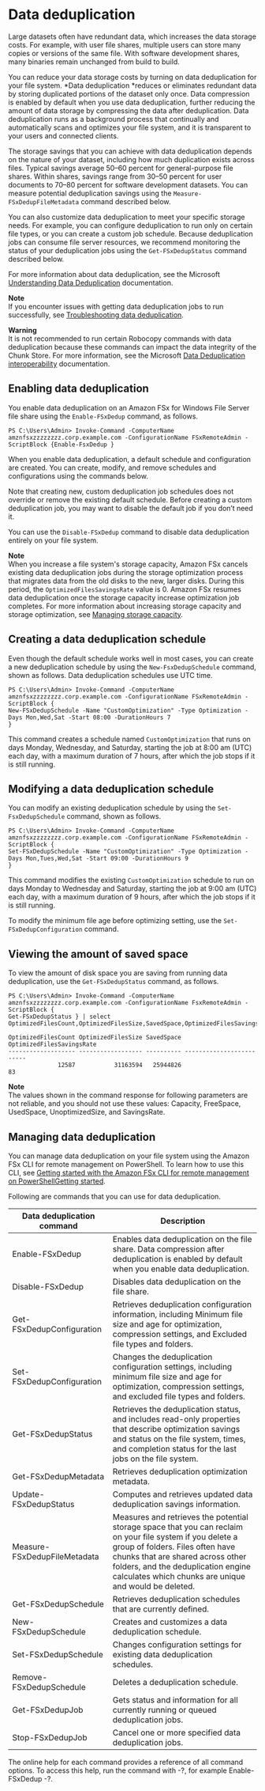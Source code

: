 # Data deduplication<a name="using-data-dedup"></a>

Large datasets often have redundant data, which increases the data storage costs\. For example, with user file shares, multiple users can store many copies or versions of the same file\. With software development shares, many binaries remain unchanged from build to build\. 

You can reduce your data storage costs by turning on data deduplication for your file system\. *Data deduplication *reduces or eliminates redundant data by storing duplicated portions of the dataset only once\. Data compression is enabled by default when you use data deduplication, further reducing the amount of data storage by compressing the data after deduplication\. Data deduplication runs as a background process that continually and automatically scans and optimizes your file system, and it is transparent to your users and connected clients\.

The storage savings that you can achieve with data deduplication depends on the nature of your dataset, including how much duplication exists across files\. Typical savings average 50–60 percent for general\-purpose file shares\. Within shares, savings range from 30–50 percent for user documents to 70–80 percent for software development datasets\. You can measure potential deduplication savings using the `Measure-FSxDedupFileMetadata` command described below\.

You can also customize data deduplication to meet your specific storage needs\. For example, you can configure deduplication to run only on certain file types, or you can create a custom job schedule\. Because deduplication jobs can consume file server resources, we recommend monitoring the status of your deduplication jobs using the `Get-FSxDedupStatus` command described below\.

For more information about data deduplication, see the Microsoft [Understanding Data Deduplication](https://docs.microsoft.com/en-us/windows-server/storage/data-deduplication/understand) documentation\.

**Note**  
If you encounter issues with getting data deduplication jobs to run successfully, see [Troubleshooting data deduplication](data-dedup-ts.md)\.

**Warning**  
It is not recommended to run certain Robocopy commands with data deduplication because these commands can impact the data integrity of the Chunk Store\. For more information, see the Microsoft [Data Deduplication interoperability](https://docs.microsoft.com/en-us/windows-server/storage/data-deduplication/interop) documentation\.

## Enabling data deduplication<a name="enable-dedup"></a>

You enable data deduplication on an Amazon FSx for Windows File Server file share using the `Enable-FSxDedup` command, as follows\.

```
PS C:\Users\Admin> Invoke-Command -ComputerName amznfsxzzzzzzzz.corp.example.com -ConfigurationName FSxRemoteAdmin -ScriptBlock {Enable-FsxDedup }
```

When you enable data deduplication, a default schedule and configuration are created\. You can create, modify, and remove schedules and configurations using the commands below\.

Note that creating new, custom deduplication job schedules does not override or remove the existing default schedule\. Before creating a custom deduplication job, you may want to disable the default job if you don’t need it\.

You can use the `Disable-FSxDedup` command to disable data deduplication entirely on your file system\.

**Note**  
When you increase a file system's storage capacity, Amazon FSx cancels existing data deduplication jobs during the storage optimization process that migrates data from the old disks to the new, larger disks\. During this period, the `OptimizedFilesSavingsRate` value is 0\. Amazon FSx resumes data deduplication once the storage capacity increase optimization job completes\. For more information about increasing storage capacity and storage optimization, see [Managing storage capacity](managing-storage-capacity.md)\.

## Creating a data deduplication schedule<a name="new-dedup-sched"></a>

Even though the default schedule works well in most cases, you can create a new deduplication schedule by using the `New-FsxDedupSchedule` command, shown as follows\. Data deduplication schedules use UTC time\.

```
PS C:\Users\Admin> Invoke-Command -ComputerName amznfsxzzzzzzzz.corp.example.com -ConfigurationName FSxRemoteAdmin -ScriptBlock {   
New-FSxDedupSchedule -Name "CustomOptimization" -Type Optimization -Days Mon,Wed,Sat -Start 08:00 -DurationHours 7
}
```

 This command creates a schedule named `CustomOptimization` that runs on days Monday, Wednesday, and Saturday, starting the job at 8:00 am \(UTC\) each day, with a maximum duration of 7 hours, after which the job stops if it is still running\.

## Modifying a data deduplication schedule<a name="set-dedup-sched"></a>

You can modify an existing deduplication schedule by using the `Set-FsxDedupSchedule` command, shown as follows\.

```
PS C:\Users\Admin> Invoke-Command -ComputerName amznfsxzzzzzzzz.corp.example.com -ConfigurationName FSxRemoteAdmin -ScriptBlock {   
Set-FSxDedupSchedule -Name "CustomOptimization" -Type Optimization -Days Mon,Tues,Wed,Sat -Start 09:00 -DurationHours 9
}
```

 This command modifies the existing `CustomOptimization` schedule to run on days Monday to Wednesday and Saturday, starting the job at 9:00 am \(UTC\) each day, with a maximum duration of 9 hours, after which the job stops if it is still running\. 

 To modify the minimum file age before optimizing setting, use the `Set-FSxDedupConfiguration` command\. 

## Viewing the amount of saved space<a name="get-dedup-status"></a>

To view the amount of disk space you are saving from running data deduplication, use the `Get-FSxDedupStatus` command, as follows\.

```
PS C:\Users\Admin> Invoke-Command -ComputerName amznfsxzzzzzzzz.corp.example.com -ConfigurationName FsxRemoteAdmin -ScriptBlock { 
Get-FSxDedupStatus } | select OptimizedFilesCount,OptimizedFilesSize,SavedSpace,OptimizedFilesSavingsRate

OptimizedFilesCount OptimizedFilesSize SavedSpace OptimizedFilesSavingsRate
------------------- ------------------ ---------- -------------------------
              12587           31163594   25944826                        83
```

**Note**  
The values shown in the command response for following parameters are not reliable, and you should not use these values: Capacity, FreeSpace, UsedSpace, UnoptimizedSize, and SavingsRate\.

## Managing data deduplication<a name="managing-data-dedup"></a>

You can manage data deduplication on your file system using the Amazon FSx CLI for remote management on PowerShell\. To learn how to use this CLI, see [Getting started with the Amazon FSx CLI for remote management on PowerShellGetting started](remote-pwrshell.md)\. 

Following are commands that you can use for data deduplication\. 


| Data deduplication command | Description | 
| --- | --- | 
|  Enable\-FSxDedup  |  Enables data deduplication on the file share\. Data compression after deduplication is enabled by default when you enable data deduplication\.  | 
|  Disable\-FSxDedup  |  Disables data deduplication on the file share\.  | 
|  Get\-FSxDedupConfiguration  |  Retrieves deduplication configuration information, including Minimum file size and age for optimization, compression settings, and Excluded file types and folders\.  | 
| Set\-FSxDedupConfiguration | Changes the deduplication configuration settings, including minimum file size and age for optimization, compression settings, and excluded file types and folders\. | 
| Get\-FSxDedupStatus |  Retrieves the deduplication status, and includes read\-only properties that describe optimization savings and status on the file system, times, and completion status for the last jobs on the file system\.  | 
| Get\-FSxDedupMetadata | Retrieves deduplication optimization metadata\. | 
| Update\-FSxDedupStatus | Computes and retrieves updated data deduplication savings information\. | 
| Measure\-FSxDedupFileMetadata | Measures and retrieves the potential storage space that you can reclaim on your file system if you delete a group of folders\. Files often have chunks that are shared across other folders, and the deduplication engine calculates which chunks are unique and would be deleted\. | 
| Get\-FSxDedupSchedule | Retrieves deduplication schedules that are currently defined\. | 
| New\-FSxDedupSchedule | Creates and customizes a data deduplication schedule\. | 
| Set\-FSxDedupSchedule | Changes configuration settings for existing data deduplication schedules\. | 
| Remove\-FSxDedupSchedule | Deletes a deduplication schedule\. | 
| Get\-FSxDedupJob | Gets status and information for all currently running or queued deduplication jobs\. | 
| Stop\-FSxDedupJob | Cancel one or more specified data deduplication jobs\. | 

The online help for each command provides a reference of all command options\. To access this help, run the command with \-?, for example Enable\-FSxDedup \-?\. 